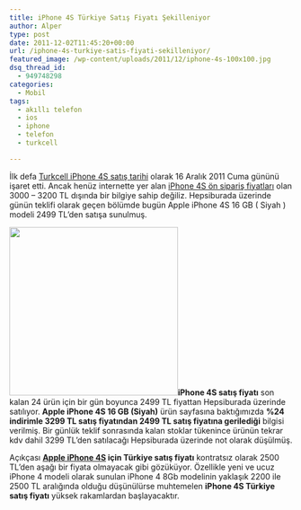 ```yaml
---
title: iPhone 4S Türkiye Satış Fiyatı Şekilleniyor
author: Alper
type: post
date: 2011-12-02T11:45:20+00:00
url: /iphone-4s-turkiye-satis-fiyati-sekilleniyor/
featured_image: /wp-content/uploads/2011/12/iphone-4s-100x100.jpg
dsq_thread_id:
  - 949748298
categories:
  - Mobil
tags:
  - akıllı telefon
  - ios
  - iphone
  - telefon
  - turkcell

---
```

İlk defa [Turkcell iPhone 4S satış tarihi][1] olarak 16 Aralık 2011 Cuma gününü işaret etti. Ancak henüz internette yer alan [iPhone 4S ön sipariş fiyatları][2] olan 3000 &#8211; 3200 TL dışında bir bilgiye sahip değiliz. Hepsiburada üzerinde günün teklifi olarak geçen bölümde bugün Apple iPhone 4S 16 GB ( Siyah ) modeli 2499 TL&#8217;den satışa sunulmuş.

**<img class="alignright size-full wp-image-7251" title="iphone-4s" src="https://www.murekkep.org/wp-content/uploads/2011/12/iphone-4s.jpg" alt="" width="300" height="300" srcset="https://www.murekkep.org/wp-content/uploads/2011/12/iphone-4s.jpg 300w, https://www.murekkep.org/wp-content/uploads/2011/12/iphone-4s-150x150.jpg 150w, https://www.murekkep.org/wp-content/uploads/2011/12/iphone-4s-100x100.jpg 100w" sizes="(max-width: 300px) 100vw, 300px" />iPhone 4S satış fiyatı** son kalan 24 ürün için bir gün boyunca 2499 TL fiyattan Hepsiburada üzerinde satılıyor. **Apple iPhone 4S 16 GB (Siyah)** ürün sayfasına baktığımızda **%24 indirimle 3299 TL satış fiyatından 2499 TL satış fiyatına gerilediği** bilgisi verilmiş. Bir günlük teklif sonrasında kalan stoklar tükenince ürünün tekrar kdv dahil 3299 TL&#8217;den satılacağı Hepsiburada üzerinde not olarak düşülmüş.

Açıkçası **[Apple iPhone 4S][3] için Türkiye satış fiyatı** kontratsız olarak 2500 TL&#8217;den aşağı bir fiyata olmayacak gibi gözüküyor. Özellikle yeni ve ucuz iPhone 4 modeli olarak sunulan iPhone 4 8Gb modelinin yaklaşık 2200 ile 2500 TL aralığında olduğu düşünülürse muhtemelen **iPhone 4S Türkiye satış fiyatı** yüksek rakamlardan başlayacaktır.

 [1]: https://www.murekkep.org/iphone-4s-16-aralikta-turkcell-ile-satista-7241 "iPhone 4S Turkcell Satış Tarihi"
 [2]: https://www.murekkep.org/iphone-4s-turkiye-satis-fiyati-ve-tarihi-on-siparis-6963 "iPhone 4"
 [3]: https://www.murekkep.org/iphone-4s-ozellikleri-6921 "iPhone 4S Özellikleri"